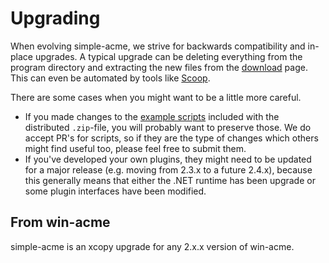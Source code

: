 ---
---
# Upgrading
When evolving simple-acme, we strive for backwards compatibility and in-place upgrades. A typical upgrade can be 
deleting everything from the program directory and extracting the new files from the [download](/download) page. This can even be automated by 
tools like [Scoop](https://github.com/lukesampson/scoop).

There are some cases when you might want to be a little more careful. 

- If you made changes to the [example scripts](/manual/advanced-use/examples) included with the distributed `.zip`-file, you will probably want to preserve those. We do accept PR's for scripts, so if they are the type of changes which others might find  useful too, please feel free to submit them.
- If you've developed your own plugins, they might need to be updated for a major release (e.g. moving from 2.3.x to a future 2.4.x), because this generally means that either the .NET runtime has been upgrade or some plugin interfaces have been modified.

## From win-acme
simple-acme is an xcopy upgrade for any 2.x.x version of win-acme.